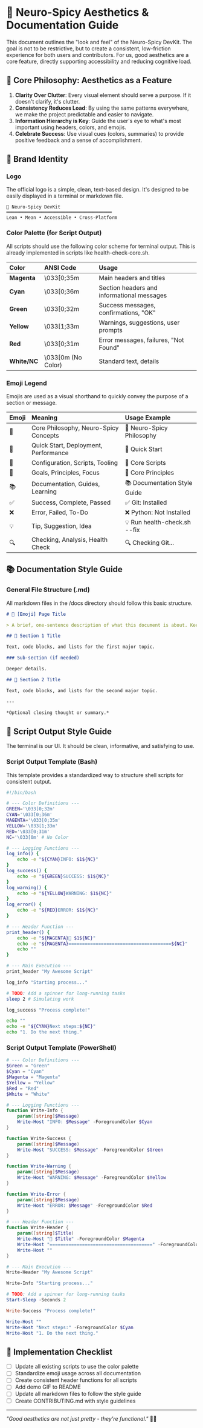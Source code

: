 # 🎨 Neuro-Spicy Aesthetics & Documentation Guide

This document outlines the "look and feel" of the Neuro-Spicy DevKit. The goal is not to be restrictive, but to create a consistent, low-friction experience for both users and contributors. For us, good aesthetics are a core feature, directly supporting accessibility and reducing cognitive load.

## 🎯 Core Philosophy: Aesthetics as a Feature

1. **Clarity Over Clutter**: Every visual element should serve a purpose. If it doesn't clarify, it's clutter.
2. **Consistency Reduces Load**: By using the same patterns everywhere, we make the project predictable and easier to navigate.
3. **Information Hierarchy is Key**: Guide the user's eye to what's most important using headers, colors, and emojis.
4. **Celebrate Success**: Use visual cues (colors, summaries) to provide positive feedback and a sense of accomplishment.

## 🎨 Brand Identity

### Logo

The official logo is a simple, clean, text-based design. It's designed to be easily displayed in a terminal or markdown file.

```
🧠 Neuro-Spicy DevKit
═══════════════════════════════════════
Lean • Mean • Accessible • Cross-Platform
```

### Color Palette (for Script Output)

All scripts should use the following color scheme for terminal output. This is already implemented in scripts like health-check-core.sh.

| Color | ANSI Code | Usage |
| :---- | :---- | :---- |
| **Magenta** | \033[0;35m | Main headers and titles |
| **Cyan** | \033[0;36m | Section headers and informational messages |
| **Green** | \033[0;32m | Success messages, confirmations, "OK" |
| **Yellow** | \033[1;33m | Warnings, suggestions, user prompts |
| **Red** | \033[0;31m | Error messages, failures, "Not Found" |
| **White/NC** | \033[0m (No Color) | Standard text, details |

### Emoji Legend

Emojis are used as a visual shorthand to quickly convey the purpose of a section or message.

| Emoji | Meaning | Usage Example |
| :---- | :---- | :---- |
| 🧠 | Core Philosophy, Neuro-Spicy Concepts | 🧠 Neuro-Spicy Philosophy |
| 🚀 | Quick Start, Deployment, Performance | 🚀 Quick Start |
| 🔧 | Configuration, Scripts, Tooling | 🔧 Core Scripts |
| 🎯 | Goals, Principles, Focus | 🎯 Core Principles |
| 📚 | Documentation, Guides, Learning | 📚 Documentation Style Guide |
| ✅ | Success, Complete, Passed | ✅ Git: Installed |
| ❌ | Error, Failed, To-Do | ❌ Python: Not Installed |
| 💡 | Tip, Suggestion, Idea | 💡 Run health-check.sh --fix |
| 🔍 | Checking, Analysis, Health Check | 🔍 Checking Git... |

## 📚 Documentation Style Guide

### General File Structure (.md)

All markdown files in the /docs directory should follow this basic structure.

```markdown
# 🧠 [Emoji] Page Title

> A brief, one-sentence description of what this document is about. Keep it concise.

## 🎯 Section 1 Title

Text, code blocks, and lists for the first major topic.

### Sub-section (if needed)

Deeper details.

## 🚀 Section 2 Title

Text, code blocks, and lists for the second major topic.

---

*Optional closing thought or summary.*
```

## 🔧 Script Output Style Guide

The terminal is our UI. It should be clean, informative, and satisfying to use.

### Script Output Template (Bash)

This template provides a standardized way to structure shell scripts for consistent output.

```bash
#!/bin/bash

# --- Color Definitions ---
GREEN='\033[0;32m'
CYAN='\033[0;36m'
MAGENTA='\033[0;35m'
YELLOW='\033[1;33m'
RED='\033[0;31m'
NC='\033[0m' # No Color

# --- Logging Functions ---
log_info() {
    echo -e "${CYAN}INFO: $1${NC}"
}
log_success() {
    echo -e "${GREEN}SUCCESS: $1${NC}"
}
log_warning() {
    echo -e "${YELLOW}WARNING: $1${NC}"
}
log_error() {
    echo -e "${RED}ERROR: $1${NC}"
}

# --- Header Function ---
print_header() {
    echo -e "${MAGENTA}🧠 $1${NC}"
    echo -e "${MAGENTA}======================================${NC}"
    echo ""
}

# --- Main Execution ---
print_header "My Awesome Script"

log_info "Starting process..."

# TODO: Add a spinner for long-running tasks
sleep 2 # Simulating work

log_success "Process complete!"

echo ""
echo -e "${CYAN}Next steps:${NC}"
echo "1. Do the next thing."
```

### Script Output Template (PowerShell)

```powershell
# --- Color Definitions ---
$Green = "Green"
$Cyan = "Cyan"
$Magenta = "Magenta"
$Yellow = "Yellow"
$Red = "Red"
$White = "White"

# --- Logging Functions ---
function Write-Info {
    param([string]$Message)
    Write-Host "INFO: $Message" -ForegroundColor $Cyan
}

function Write-Success {
    param([string]$Message)
    Write-Host "SUCCESS: $Message" -ForegroundColor $Green
}

function Write-Warning {
    param([string]$Message)
    Write-Host "WARNING: $Message" -ForegroundColor $Yellow
}

function Write-Error {
    param([string]$Message)
    Write-Host "ERROR: $Message" -ForegroundColor $Red
}

# --- Header Function ---
function Write-Header {
    param([string]$Title)
    Write-Host "🧠 $Title" -ForegroundColor $Magenta
    Write-Host "======================================" -ForegroundColor $Magenta
    Write-Host ""
}

# --- Main Execution ---
Write-Header "My Awesome Script"

Write-Info "Starting process..."

# TODO: Add a spinner for long-running tasks
Start-Sleep -Seconds 2

Write-Success "Process complete!"

Write-Host ""
Write-Host "Next steps:" -ForegroundColor $Cyan
Write-Host "1. Do the next thing."
```

## 🎯 Implementation Checklist

- [ ] Update all existing scripts to use the color palette
- [ ] Standardize emoji usage across all documentation
- [ ] Create consistent header functions for all scripts
- [ ] Add demo GIF to README
- [ ] Update all markdown files to follow the style guide
- [ ] Create CONTRIBUTING.md with style guidelines

---

*"Good aesthetics are not just pretty - they're functional."* 🎨✨

